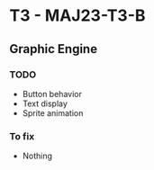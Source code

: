 # T3 - MAJ23-T3-B

## Graphic Engine
### TODO
- Button behavior
- Text display
- Sprite animation
### To fix
- Nothing
